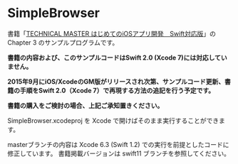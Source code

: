 # SimpleBrowser
書籍「[TECHNICAL MASTER はじめてのiOSアプリ開発　Swift対応版](http://www.amazon.co.jp/dp/4798043656)」の Chapter 3 のサンプルプログラムです。

**書籍の内容および、このサンプルコードはSwift 2.0 (Xcode 7)には対応していません。**

**2015年9月にiOS/XcodeのGM版がリリースされ次第、サンプルコード更新、書籍の手順をSwift 2.0（Xcode 7）で再現する方法の追記を行う予定です。**

**書籍の購入をご検討の場合、上記ご承知置きください。**

SimpleBrowser.xcodeproj を Xcode で開けばそのまま実行することができます。

masterブランチの内容は Xcode 6.3 (Swift 1.2) での実行を前提としたコードに修正しています。
書籍掲載バージョンは swift11 ブランチを参照してください。


